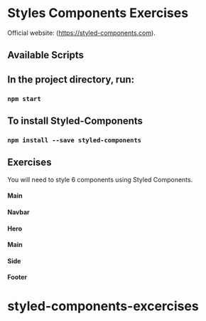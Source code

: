 # Styles Components Exercises

Official website:
(https://styled-components.com).

## Available Scripts

## In the project directory, run:

### `npm start`
## To install Styled-Components
### `npm install --save styled-components`

## Exercises

You will need to style 6 components using Styled Components.

#### Main
#### Navbar
#### Hero
#### Main
#### Side
#### Footer




# styled-components-excercises
